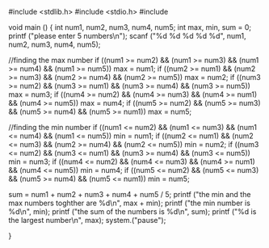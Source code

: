 
#include <stdlib.h>
#include <stdio.h>
#include <iostream>

void main ()
{
  int num1, num2, num3, num4, num5;
  int max, min, sum = 0;
  printf ("please enter 5 numbers\n");
  scanf ("%d %d %d %d %d", num1, num2, num3, num4, num5);


  //finding the max number
  if ((num1 >= num2) && (num1 >= num3) && (num1 >= num4) && (num1 >= num5))
    max = num1;
  if ((num2 >= num1) && (num2 >= num3) && (num2 >= num4) && (num2 >= num5))
    max = num2;
  if ((num3 >= num2) && (num3 >= num1) && (num3 >= num4) && (num3 >= num5))
    max = num3;
  if ((num4 >= num2) && (num4 >= num3) && (num4 >= num1) && (num4 >= num5))
    max = num4;
  if ((num5 >= num2) && (num5 >= num3) && (num5 >= num4) && (num5 >= num1))
    max = num5;


  //finding the min number
  if ((num1 <= num2) && (num1 <= num3) && (num1 <= num4) && (num1 <= num5))
    min = num1;
  if ((num2 <= num1) && (num2 <= num3) && (num2 >= num4) && (num2 <= num5))
    min = num2;
  if ((num3 <= num2) && (num3 <= num1) && (num3 >= num4) && (num3 <= num5))
    min = num3;
  if ((num4 <= num2) && (num4 <= num3) && (num4 >= num1) && (num4 <= num5))
    min = num4;
  if ((num5 <= num2) && (num5 <= num3) && (num5 >= num4) && (num5 <= num1))
    min = num5;


  sum = num1 + num2 + num3 + num4 + num5 / 5;
  printf ("the min and the max numbers toghther are %d\n", max + min);
  printf ("the min number is %d\n", min);
  printf ("the sum of the numbers is %d\n", sum);
  printf ("%d is the largest number\n", max);
  system.("pause");

}
